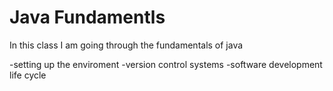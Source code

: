 # Java Fundamentls

In this class I am going through the fundamentals of java

-setting up the enviroment
-version control systems
-software development life cycle
